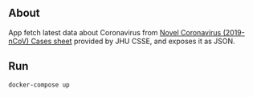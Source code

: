 ## About
App fetch latest data about Coronavirus from [Novel Coronavirus (2019-nCoV) Cases sheet](https://docs.google.com/spreadsheets/d/1yZv9w9zRKwrGTaR-YzmAqMefw4wMlaXocejdxZaTs6w/htmlview?usp=sharing&sle=true#) provided by JHU CSSE, and exposes it as JSON.

## Run

`docker-compose up`
